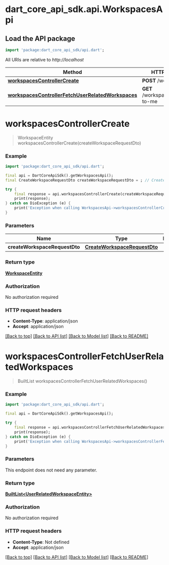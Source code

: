 # dart_core_api_sdk.api.WorkspacesApi

## Load the API package
```dart
import 'package:dart_core_api_sdk/api.dart';
```

All URIs are relative to *http://localhost*

Method | HTTP request | Description
------------- | ------------- | -------------
[**workspacesControllerCreate**](WorkspacesApi.md#workspacescontrollercreate) | **POST** /workspaces | 
[**workspacesControllerFetchUserRelatedWorkspaces**](WorkspacesApi.md#workspacescontrollerfetchuserrelatedworkspaces) | **GET** /workspaces/related-to-me | 


# **workspacesControllerCreate**
> WorkspaceEntity workspacesControllerCreate(createWorkspaceRequestDto)



### Example
```dart
import 'package:dart_core_api_sdk/api.dart';

final api = DartCoreApiSdk().getWorkspacesApi();
final CreateWorkspaceRequestDto createWorkspaceRequestDto = ; // CreateWorkspaceRequestDto | 

try {
    final response = api.workspacesControllerCreate(createWorkspaceRequestDto);
    print(response);
} catch on DioException (e) {
    print('Exception when calling WorkspacesApi->workspacesControllerCreate: $e\n');
}
```

### Parameters

Name | Type | Description  | Notes
------------- | ------------- | ------------- | -------------
 **createWorkspaceRequestDto** | [**CreateWorkspaceRequestDto**](CreateWorkspaceRequestDto.md)|  | 

### Return type

[**WorkspaceEntity**](WorkspaceEntity.md)

### Authorization

No authorization required

### HTTP request headers

 - **Content-Type**: application/json
 - **Accept**: application/json

[[Back to top]](#) [[Back to API list]](../README.md#documentation-for-api-endpoints) [[Back to Model list]](../README.md#documentation-for-models) [[Back to README]](../README.md)

# **workspacesControllerFetchUserRelatedWorkspaces**
> BuiltList<UserRelatedWorkspaceEntity> workspacesControllerFetchUserRelatedWorkspaces()



### Example
```dart
import 'package:dart_core_api_sdk/api.dart';

final api = DartCoreApiSdk().getWorkspacesApi();

try {
    final response = api.workspacesControllerFetchUserRelatedWorkspaces();
    print(response);
} catch on DioException (e) {
    print('Exception when calling WorkspacesApi->workspacesControllerFetchUserRelatedWorkspaces: $e\n');
}
```

### Parameters
This endpoint does not need any parameter.

### Return type

[**BuiltList&lt;UserRelatedWorkspaceEntity&gt;**](UserRelatedWorkspaceEntity.md)

### Authorization

No authorization required

### HTTP request headers

 - **Content-Type**: Not defined
 - **Accept**: application/json

[[Back to top]](#) [[Back to API list]](../README.md#documentation-for-api-endpoints) [[Back to Model list]](../README.md#documentation-for-models) [[Back to README]](../README.md)

